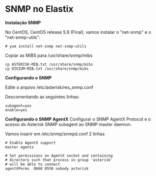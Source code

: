 SNMP no Elastix
===============

**Instalação SNMP**

No CentOS, CentOS release 5.9 (Final), vamos instalar o "net-snmp" e o "net-snmp-utils": 
```
# yum install net-snmp net-snmp-utils 
```
Copiar as MIBS para /usr/share/snmp/mibs
```
cp ASTERISK-MIB.txt /usr/share/snmp/mibs
cp DIGIUM-MIB.txt /usr/share/snmp/mibs
```

**Configurando o SNMP**

Edite o arquivo /etc/asterisk/res_snmp.conf 

Descomentando as seguintes linhas:
```
subagent=yes
enable=yes
```
**Configurando o SNMP AgentX**
Configurar o SNMP AgentX Protocol e o acesso do Asterisk SNMP subagent ao SNMP master daemon.
 

Vamos inserir em /etc/snmp/snmpd.conf 2 linhas
```
# Enable AgentX support
master agentx

# Set permissions on AgentX socket and containing
# directory such that process in group 'asterisk'
# will be able to connect
agentXPerms  0660 0550 nobody asterisk
```

 


